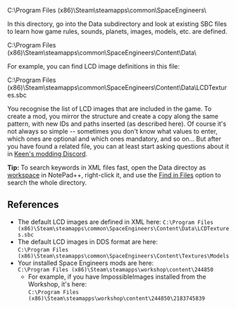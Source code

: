 C:\\Program Files (x86)\\Steam\\steamapps\\common\\SpaceEngineers\\

In this directory, go into the Data subdirectory and look at existing SBC files to learn how game rules, sounds, planets, images, models, etc. are defined.

C:\\Program Files (x86)\\Steam\\steamapps\\common\\SpaceEngineers\\Content\\Data\\

For example, you can find LCD image definitions in this file:

C:\\Program Files (x86)\\Steam\\steamapps\\common\\SpaceEngineers\\Content\\Data\\LCDTextures.sbc

You recognise the list of LCD images that are included in the game. To create a mod, you mirror the structure and create a copy along the same pattern, with new IDs and paths inserted (as described here). Of course it's not always so simple -- sometimes you don't know what values to enter, which ones are optional and which ones mandatory, and so on... But after you have found a related file, you can at least start asking questions about it in [Keen's modding Discord](https://discord.com/channels/125011928711036928/126460115204308993).

**Tip:** To search keywords in XML files fast, open the Data directoy as [workspace](https://npp-user-manual.org/docs/session/#folder-as-workspace) in NotePad++, right-click it, and use the [Find in Files](https://npp-user-manual.org/docs/searching/) option to search the whole directory.

## References

*   The default LCD images are defined in XML here: `C:\Program Files (x86)\Steam\steamapps\common\SpaceEngineers\Content\Data\LCDTextures.sbc`
*   The default LCD images in DDS format are here:  
    `C:\Program Files (x86)\Steam\steamapps\common\SpaceEngineers\Content\Textures\Models`
*   Your installed Space Engineers mods are here:  
    `C:\Program Files (x86)\Steam\steamapps\workshop\content\244850`
    *   For example, if you have ImpossibleImages installed from the Workshop, it's here:  
        `C:\Program Files (x86)\Steam\steamapps\workshop\content\244850\2183745839`